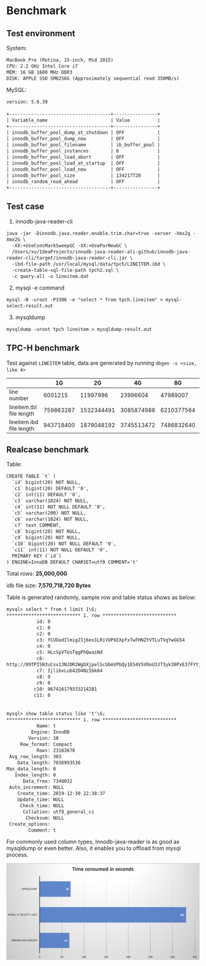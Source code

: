 # Benchmark

## Test environment

System:

```
MacBook Pro (Retina, 15-inch, Mid 2015)
CPU: 2.2 GHz Intel Core i7
MEM: 16 GB 1600 MHz DDR3
DISK: APPLE SSD SM0256G (Approximately sequential read 350MB/s)
```

MySQL:

```
version: 5.6.39

+-------------------------------------+----------------+
| Variable_name                       | Value          |
+-------------------------------------+----------------+
| innodb_buffer_pool_dump_at_shutdown | OFF            |
| innodb_buffer_pool_dump_now         | OFF            |
| innodb_buffer_pool_filename         | ib_buffer_pool |
| innodb_buffer_pool_instances        | 8              |
| innodb_buffer_pool_load_abort       | OFF            |
| innodb_buffer_pool_load_at_startup  | OFF            |
| innodb_buffer_pool_load_now         | OFF            |
| innodb_buffer_pool_size             | 134217728      |
| innodb_random_read_ahead            | OFF            |
+-------------------------------------+----------------+
```

## Test case

1) innodb-java-reader-cli
```
java -jar -Dinnodb.java.reader.enable.trim.char=true -server -Xms2g -Xmx2G \
  -XX:+UseConcMarkSweepGC -XX:+UseParNewGC \
  /Users/xu/IdeaProjects/innodb-java-reader-ali-github/innodb-java-reader-cli/target/innodb-java-reader-cli.jar \
  -ibd-file-path /usr/local/mysql/data/tpch/LINEITEM.ibd \
  -create-table-sql-file-path tpch2.sql \
  -c query-all -o lineitem.dat
```

2) mysql -e command
```
mysql -N -uroot -P3306 -e "select * from tpch.lineitem" > mysql-select-result.out
```

3) mysqldump
```
mysqldump -uroot tpch lineitem > mysqldump-result.out
```

## TPC-H benchmark

Test against `LINEITEM` table, data are generated by running `dbgen -s <size, like 4>`

|                          | 1G        | 2G         | 4G         | 8G         | 16G  |
| ------------------------ | --------- | ---------- | ---------- | ---------- | ---- |
| line number              | 6001215   | 11997996   | 23996604   | 47989007   |      |
| lineitem.tbl file length | 759863287 | 1532344491 | 3085874988 | 6210377564 |      |
| lineitem.ibd file length | 943718400 | 1879048192 | 3745513472 | 7486832640 |      |





## Realcase benchmark

Table:
```
CREATE TABLE `t` (
  `id` bigint(20) NOT NULL,
  `c1` bigint(20) DEFAULT '0',
  `c2` int(11) DEFAULT '0',
  `c3` varchar(1024) NOT NULL,
  `c4` int(11) NOT NULL DEFAULT '0',
  `c5` varchar(200) NOT NULL,
  `c6` varchar(1024) NOT NULL,
  `c7` text COMMENT,
  `c8` bigint(20) NOT NULL,
  `c9` bigint(20) NOT NULL,
  `c10` bigint(20) NOT NULL DEFAULT '0',
  `c11` int(11) NOT NULL DEFAULT '0',
  PRIMARY KEY (`id`)
) ENGINE=InnoDB DEFAULT CHARSET=utf8 COMMENT='t'
```

Total rows: **25,000,000**

idb file size: **7,570,718,720 Bytes**

Table is generated randomly, sample row and table status shows as below:

```
mysql> select * from t limit 1\G;
*************************** 1. row ***************************
           id: 0
           c1: 0
           c2: 0
           c3: fCUOadIlmig2Ij6ex1LRiVUPkEXpfxTwFHNZYVTLuTVgYwGG54
           c4: 0
           c5: HLcSpVTUsTqgPhQwaiNd
           c6: http://89TPISN3uCsv13NJDR2WgbXjpelScGbmVPbQy1ES4V5V0oU3JT3yk38PxE37FYtjmfay5XwVuzTXkNJ9KkT1y5OBBCtzsbqmL8Yp
           c7: IjlibvLub42D4NzIbk64
           c8: 0
           c9: 0
          c10: 967416179333214281
          c11: 0


mysql> show table status like 't'\G;
*************************** 1. row ***************************
           Name: t
         Engine: InnoDB
        Version: 10
     Row_format: Compact
           Rows: 23163678
 Avg_row_length: 303
    Data_length: 7036993536
Max_data_length: 0
   Index_length: 0
      Data_free: 7340032
 Auto_increment: NULL
    Create_time: 2019-12-30 22:38:37
    Update_time: NULL
     Check_time: NULL
      Collation: utf8_general_ci
       Checksum: NULL
 Create_options:
        Comment: t
```

For commonly used column types, Innodb-java-reader is as good as mysqldump or even better. Also, it enables you to offload from mysql process.

![](images/benchmark.png)